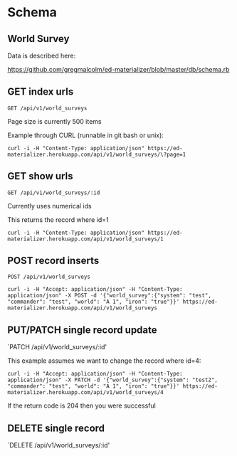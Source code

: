 Schema
======

World Survey
------------

Data is described here:

https://github.com/gregmalcolm/ed-materializer/blob/master/db/schema.rb

GET index urls
--------------

`GET /api/v1/world_surveys`

Page size is currently 500 items

Example through CURL (runnable in git bash or unix):

`curl -i -H "Content-Type: application/json" https://ed-materializer.herokuapp.com/api/v1/world_surveys/\?page=1`

GET show urls
-------------

`GET /api/v1/world_surveys/:id`

Currently uses numerical ids

This returns the record where id=1

`curl -i -H "Content-Type: application/json" https://ed-materializer.herokuapp.com/api/v1/world_surveys/1`


POST record inserts
-------------------

`POST /api/v1/world_surveys`

`curl -i -H "Accept: application/json" -H "Content-Type: application/json" -X POST -d '{"world_survey":{"system": "test", "commander": "test", "world": "A 1", "iron": "true"}}' https://ed-materializer.herokuapp.com/api/v1/world_surveys`

PUT/PATCH single record update
------------------------------

`PATCH /api/v1/world_surveys/:id'

This example assumes we want to change the record where id=4:

`curl -i -H "Accept: application/json" -H "Content-Type: application/json" -X PATCH -d '{"world_survey":{"system": "test2", "commander": "test", "world": "A 1", "iron": "true"}}' https://ed-materializer.herokuapp.com/api/v1/world_surveys/4`

If the return code is 204 then you were successful

DELETE single record
--------------------

`DELETE /api/v1/world_surveys/:id'